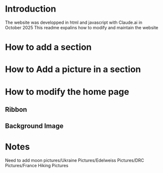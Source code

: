 # Introduction
The website was developped in html and javascript with Claude.ai in October 2025
This readme expalins how to modify and maintain the website

# How to add a section
# How to Add a picture in a section
# How to modify the home page 
## Ribbon
## Background Image

# Notes
Need to add moon pictures/Ukraine Pictures/Edelweiss Pictures/DRC Pictures/France Hiking Pictures